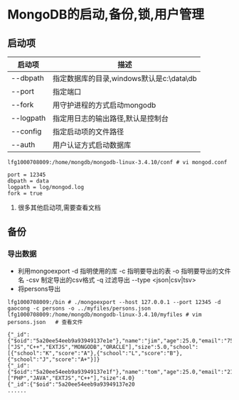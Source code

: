 


# MongoDB的启动,备份,锁,用户管理

## 启动项
|启动项| 描述 |
|----|----|
|--dbpath| 指定数据库的目录,windows默认是c:\data\db|
|--port|指定端口|
|--fork|用守护进程的方式启动mongodb|
|--logpath|指定用日志的输出路径,默认是控制台|
|--config|指定启动项的文件路径|
|--auth|用户认证方式启动数据库|

```
lfg1000708009:/home/mongdb/mongodb-linux-3.4.10/conf # vi mongod.conf 

port = 12345
dbpath = data
logpath = log/mongod.log
fork = true

```
1. 很多其他启动项,需要查看文档

## 备份

### 导出数据
* 利用mongoexport
-d 指明使用的库
-c 指明要导出的表
-o 指明要导出的文件名
-csv 制定导出的csv格式
-q 过滤导出
--type <json|csv|tsv>
* 将persons导出
```
lfg1000708009:/bin # ./mongoexport --host 127.0.0.1 --port 12345 -d gaocong -c persons -o ../myfiles/persons.json
lfg1000708009:/home/mongdb/mongodb-linux-3.4.10/myfiles # vim persons.json   # 查看文件

{"_id":{"$oid":"5a20ee54eeb9a93949137e1e"},"name":"jim","age":25.0,"email":"75431457@qq.com","c":89.0,"m":96.0,"e":87.0,"country":"USA","books":["JS","C++","EXTJS","MONGODB","ORACLE"],"size":5.0,"school":[{"school":"K","score":"A"},{"school":"L","score":"B"},{"school":"J","score":"A+"}]}
{"_id":{"$oid":"5a20ee54eeb9a93949137e1f"},"name":"tom","age":25.0,"email":"214557457@qq.com","c":75.0,"m":66.0,"e":97.0,"country":"USA","books":["PHP","JAVA","EXTJS","C++"],"size":4.0}
{"_id":{"$oid":"5a20ee54eeb9a93949137e20
......
```



